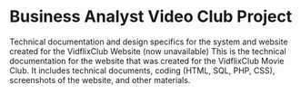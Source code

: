 # Business Analyst Video Club Project
Technical documentation and design specifics for the system and website created for the VidflixClub Website (now unavailable)
This is the technical documentation for the website that was created for the VidflixClub Movie Club. It includes technical documents, coding (HTML, SQL, PHP, CSS), screenshots of the website, and other materials.
